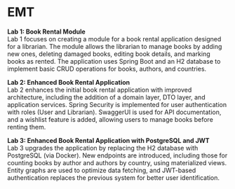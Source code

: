 # EMT

**Lab 1: Book Rental Module**  
Lab 1 focuses on creating a module for a book rental application designed for a librarian. The module allows the librarian to manage books by adding new ones, deleting damaged books, editing book details, and marking books as rented. The application uses Spring Boot and an H2 database to implement basic CRUD operations for books, authors, and countries.

**Lab 2: Enhanced Book Rental Application**  
Lab 2 enhances the initial book rental application with improved architecture, including the addition of a domain layer, DTO layer, and application services. Spring Security is implemented for user authentication with roles (User and Librarian). SwaggerUI is used for API documentation, and a wishlist feature is added, allowing users to manage books before renting them.

**Lab 3: Enhanced Book Rental Application with PostgreSQL and JWT**  
Lab 3 upgrades the application by replacing the H2 database with PostgreSQL (via Docker). New endpoints are introduced, including those for counting books by author and authors by country, using materialized views. Entity graphs are used to optimize data fetching, and JWT-based authentication replaces the previous system for better user identification.
